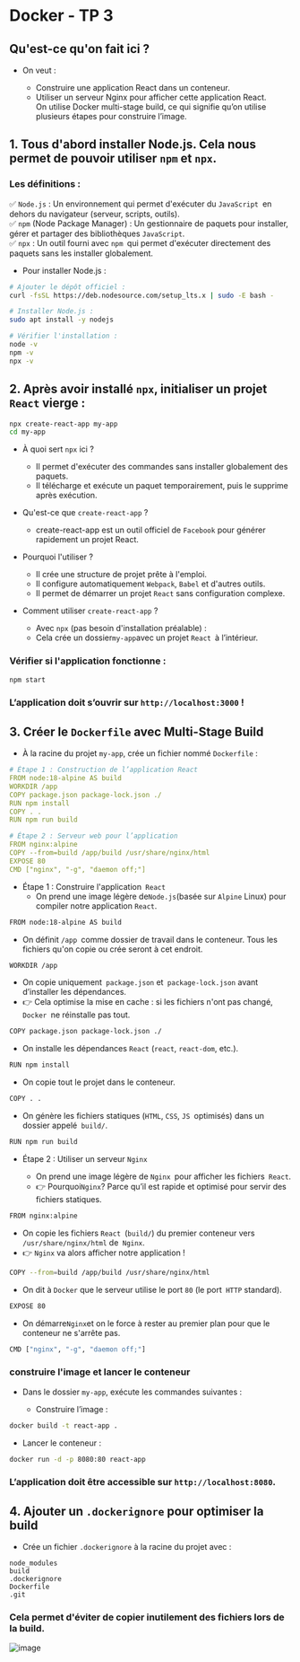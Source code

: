 # Docker - TP 3

## Qu'est-ce qu'on fait ici ?
- On veut :

  - Construire une application React dans un conteneur.
  - Utiliser un serveur Nginx pour afficher cette application React.  
  On utilise Docker multi-stage build, ce qui signifie qu’on utilise plusieurs étapes pour construire l’image.

## 1. Tous d'abord installer Node.js. Cela nous permet de pouvoir utiliser `npm` et `npx`.

### Les définitions :
✅ `Node.js` : Un environnement qui permet d'exécuter du `JavaScript `en dehors du navigateur (serveur, scripts, outils).  
✅ `npm` (Node Package Manager) : Un gestionnaire de paquets pour installer, gérer et partager des bibliothèques `JavaScript`.  
✅ `npx` : Un outil fourni avec `npm `qui permet d'exécuter directement des paquets sans les installer globalement.

- Pour installer Node.js :
```bash
# Ajouter le dépôt officiel :
curl -fsSL https://deb.nodesource.com/setup_lts.x | sudo -E bash -

# Installer Node.js :
sudo apt install -y nodejs

# Vérifier l'installation :
node -v
npm -v
npx -v

```
## 2. Après avoir installé `npx`, initialiser un projet `React` vierge :

```bash
npx create-react-app my-app
cd my-app

```

- À quoi sert `npx` ici ?
  - Il permet d'exécuter des commandes sans installer globalement des paquets.
  - Il télécharge et exécute un paquet temporairement, puis le supprime après exécution.

- Qu'est-ce que `create-react-app` ?
  - create-react-app est un outil officiel de `Facebook` pour générer rapidement un projet React.

- Pourquoi l'utiliser ?
  - Il crée une structure de projet prête à l'emploi.
  - Il configure automatiquement `Webpack`, `Babel` et d'autres outils.
  - Il permet de démarrer un projet `React` sans configuration complexe.

- Comment utiliser `create-react-app` ?

  - Avec `npx` (pas besoin d'installation préalable) :
  - Cela crée un dossier` my-app `avec un projet `React `à l’intérieur.

### Vérifier si l'application fonctionne :

```bash
npm start

```
### L’application doit s’ouvrir sur `http://localhost:3000` !


## 3. Créer le `Dockerfile` avec Multi-Stage Build
- À la racine du projet `my-app`, crée un fichier nommé `Dockerfile` :
```yaml
# Étape 1 : Construction de l’application React
FROM node:18-alpine AS build
WORKDIR /app
COPY package.json package-lock.json ./
RUN npm install
COPY . .
RUN npm run build

# Étape 2 : Serveur web pour l’application
FROM nginx:alpine
COPY --from=build /app/build /usr/share/nginx/html
EXPOSE 80
CMD ["nginx", "-g", "daemon off;"]
```
- Étape 1 : Construire l'application` React`
  - On prend une image légère de` Node.js `(basée sur `Alpine` Linux) pour compiler notre application `React`.
```bash
FROM node:18-alpine AS build

```
  - On définit `/app `comme dossier de travail dans le conteneur. Tous les fichiers qu'on copie ou crée seront à cet endroit.
```bash
WORKDIR /app

```
  - On copie uniquement` package.json` et` package-lock.json` avant d’installer les dépendances.  
  - 👉 Cela optimise la mise en cache : si les fichiers n'ont pas changé, `Docker `ne réinstalle pas tout.
```bash
COPY package.json package-lock.json ./

```
  - On installe les dépendances `React` (`react`, `react-dom`, etc.).
```bash
RUN npm install

```
  - On copie tout le projet dans le conteneur.
```bash
COPY . .

```
  - On génère les fichiers statiques (`HTML`, `CSS`, `JS `optimisés) dans un dossier appelé` build/`.

```bash
RUN npm run build

```
- Étape 2 : Utiliser un serveur `Nginx`

  - On prend une image légère de `Nginx `pour afficher les fichiers` React`.
  - 👉 Pourquoi` Nginx `? Parce qu’il est rapide et optimisé pour servir des fichiers statiques.
```bash
FROM nginx:alpine

```
  - On copie les fichiers `React `(`build/`) du premier conteneur vers` /usr/share/nginx/html` de` Nginx`.
  - 👉 `Nginx` va alors afficher notre application !
```bash
COPY --from=build /app/build /usr/share/nginx/html

```
  - On dit à `Docker` que le serveur utilise le port `80` (le port` HTTP` standard).
```bash
EXPOSE 80

```
  - On démarre` Nginx `et on le force à rester au premier plan pour que le conteneur ne s'arrête pas.
```bash
CMD ["nginx", "-g", "daemon off;"]

```

### construire l'image et lancer le conteneur
- Dans le dossier `my-app`, exécute les commandes suivantes :

  - Construire l’image :
```bash
docker build -t react-app .
```
  - Lancer le conteneur :
```bash 
docker run -d -p 8080:80 react-app
```

### L’application doit être accessible sur `http://localhost:8080`.

## 4. Ajouter un `.dockerignore` pour optimiser la build

- Crée un fichier `.dockerignore` à la racine du projet avec :
```nginx
node_modules
build
.dockerignore
Dockerfile
.git
```
### Cela permet d'éviter de copier inutilement des fichiers lors de la build.

![image](https://github.com/user-attachments/assets/d2fdf04d-af44-4559-b9c1-acbb77aaf986)